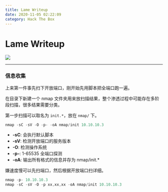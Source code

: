 ```yaml
---
title: Lame Writeup
date: 2020-11-05 02:22:09
category: Hack The Box
---
```


# Lame Writeup

![](./1.png)

---

### 信息收集

上来第一件事先扫下开放端口，刚开始先用脚本把全端口跑一遍。

在目录下新建一个 nmap 文件夹用来放扫描结果，整个渗透过程中可能存在多阶段扫描，很多结果需要分类。

第一步扫描可以取名为 `init.*`，放在 `nmap/` 下。
``` java
nmap -sC -sV -O -p- -oA nmap/init 10.10.10.3
```
- **-sC**: 会执行默认脚本
- **-sV**: 检测开放端口的服务版本
- **-O**: 检测操作系统
- **-p-**: 1-65535 全端口探测
- **-oA**: 输出所有格式的信息并存为 nmap/init.*

嫌速度慢可以先扫端口，然后根据开放端口扫详细。
``` java
nmap -p- 10.10.10.3
nmap -sC -sV -O -p xx,xx,xx -oA nmap/init 10.10.10.3
```


